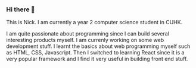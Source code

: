### Hi there 👋


This is Nick. I am currently a year 2 computer science student in CUHK.

I am quite passionate about programming since I can build several interesting products myself. I am currenly working on some web development stuff. I learnt the basics about web programming myself such as HTML, CSS, Javascript. Then I switched to learning React since it is a very popular framework and I find it very useful in building front end stuff.

<!--
**NiCkWKT/NiCkWKT** is a ✨ _special_ ✨ repository because its `README.md` (this file) appears on your GitHub profile.

Here are some ideas to get you started:

- 🔭 I’m currently working on ...
- 🌱 I’m currently learning ...
- 👯 I’m looking to collaborate on ...
- 🤔 I’m looking for help with ...
- 💬 Ask me about ...
- 📫 How to reach me: ...
- 😄 Pronouns: ...
- ⚡ Fun fact: ...
-->



